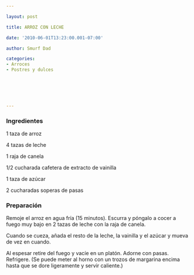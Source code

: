 ```yaml
---

layout: post

title: ARROZ CON LECHE

date: '2010-06-01T13:23:00.001-07:00'

author: Smurf Dad

categories:
- Arroces
- Postres y dulces






---
```


<h3>Ingredientes</h3>

1 taza de arroz

4 tazas de leche

1 raja de canela

1/2 cucharada cafetera de extracto de vainilla

1 taza de azúcar

2 cucharadas soperas de pasas

<h3>Preparación</h3>

Remoje el arroz en agua fría (15 minutos). Escurra y póngalo a cocer a fuego muy bajo en 2 tazas de leche con la raja de canela.

Cuando se cueza, añada el resto de la leche, la vainilla y el azúcar y mueva de vez en cuando.

Al espesar retire del fuego y vacíe en un platón. Adorne con pasas. Refrigere. (Se puede meter al horno con un trozos de margarina encima hasta que se dore ligeramente y servir caliente.)